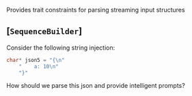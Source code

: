 Provides trait constraints for parsing streaming input structures

## [`SequenceBuilder`]

Consider the following string injection:

```c
char* json5 = "{\n"
    "    a: 10\n"
    "}"
```

How should we parse this json and provide intelligent prompts?